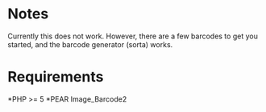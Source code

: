 Notes
=====
Currently this does not work. However, there are a few barcodes to get you started, and the barcode generator (sorta) works.

Requirements
============
*PHP >= 5
*PEAR Image_Barcode2
